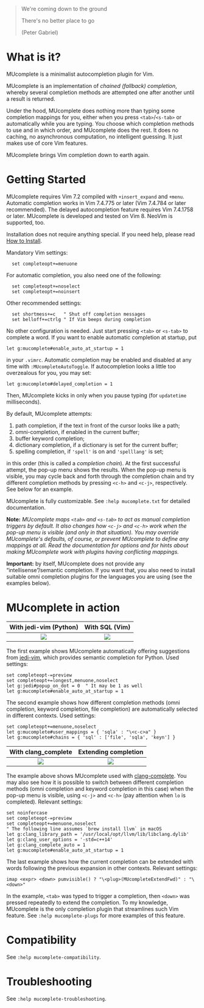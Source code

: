 >We're coming down to the ground
>
>There's no better place to go
>
>(Peter Gabriel)

# What is it?

MUcomplete is a minimalist autocompletion plugin for Vim.

MUcomplete is an implementation of *chained (fallback) completion*, whereby
several completion methods are attempted one after another until a result is
returned.

Under the hood, MUcomplete does nothing more than typing some completion
mappings for you, either when you press `<tab>`/`<s-tab>` or automatically
while you are typing. You choose which completion methods to use and in which
order, and MUcomplete does the rest. It does no caching, no asynchronous
computation, no intelligent guessing. It just makes use of core Vim features.

MUcomplete brings Vim completion down to earth again.


# Getting Started

MUcomplete requires Vim 7.2 compiled with `+insert_expand` and `+menu`.
Automatic completion works in Vim 7.4.775 or later (Vim 7.4.784 or later
recommended). The delayed autocompletion feature requires Vim 7.4.1758 or later.
MUcomplete is developed and tested on Vim 8. NeoVim is supported, too.

Installation does not require anything special. If you need help, please read
[How to Install](https://github.com/lifepillar/vim-mucomplete/wiki/How-to-Install).

Mandatory Vim settings:

```vim
  set completeopt+=menuone
```

For automatic completion, you also need one of the following:

```vim
  set completeopt+=noselect
  set completeopt+=noinsert
```

Other recommended settings:

```vim
  set shortmess+=c   " Shut off completion messages
  set belloff+=ctrlg " If Vim beeps during completion
```

No other configuration is needed. Just start pressing `<tab>` or `<s-tab>` to
complete a word. If you want to enable automatic completion at startup, put

```vim
let g:mucomplete#enable_auto_at_startup = 1
```

in your `.vimrc`. Automatic completion may be enabled and disabled at any time
with `:MUcompleteAutoToggle`. If autocompletion looks a little too overzealous
for you, you may set:

```vim
let g:mucomplete#delayed_completion = 1
```

Then, MUcomplete kicks in only when you pause typing (for `updatetime`
milliseconds).

By default, MUcomplete attempts:

1. path completion, if the text in front of the cursor looks like a path;
2. omni-completion, if enabled in the current buffer;
3. buffer keyword completion;
4. dictionary completion, if a dictionary is set for the current buffer;
5. spelling completion, if `'spell'` is on and `'spelllang'` is set;

in this order (this is called a *completion chain*). At the first successful
attempt, the pop-up menu shows the results. When the pop-up menu is visible,
you may cycle back and forth through the completion chain and try different
completion methods by pressing `<c-h>` and `<c-j>`, respectively. See below
for an example.

MUcomplete is fully customizable. See `:help mucomplete.txt` for detailed
documentation.

**Note:** *MUcomplete maps `<tab>` and `<s-tab>` to act as manual completion
triggers by default. It also changes how `<c-j>` and `<c-h>` work when the
pop-up menu is visible (and only in that situation). You may override
MUcomplete's defaults, of course, or prevent MUcomplete to define any mappings
at all. Read the documentation for options and for hints about making MUcomplete
work with plugins having conflicting mappings.*

**Important:** by itself, MUcomplete does not provide any
“intellisense”/semantic completion. If you want that, you also need to install
suitable omni completion plugins for the languages you are using (see the
examples below).


# MUcomplete in action

With jedi-vim (Python)     |  With SQL (Vim)
:-------------------------:|:-------------------------:
![](https://raw.github.com/lifepillar/Resources/master/mucomplete/jedi.gif) | ![](https://raw.github.com/lifepillar/Resources/master/mucomplete/sql.gif)

The first example shows MUcomplete automatically offering suggestions from
[jedi-vim](https://github.com/davidhalter/jedi-vim), which provides semantic
completion for Python. Used settings:

```vim
set completeopt-=preview
set completeopt+=longest,menuone,noselect
let g:jedi#popup_on_dot = 0  " It may be 1 as well
let g:mucomplete#enable_auto_at_startup = 1
```

The second example shows how different completion methods (omni completion,
keyword completion, file completion) are automatically selected in different
contexts. Used settings:

```vim
set completeopt+=menuone,noselect
let g:mucomplete#user_mappings = { 'sqla' : "\<c-c>a" }
let g:mucomplete#chains = { 'sql' : ['file', 'sqla', 'keyn'] }
```

With clang_complete        |  Extending completion
:-------------------------:|:-------------------------:
![](https://raw.github.com/lifepillar/Resources/master/mucomplete/clang.gif) | ![](https://raw.github.com/lifepillar/Resources/master/mucomplete/ctrlx-ctrln.gif)

The example above shows MUcomplete used with
[clang-complete](https://github.com/Rip-Rip/clang_complete). You may also see
how it is possible to switch between different completion methods (omni
completion and keyword completion in this case) when the pop-up menu is visible,
using `<c-j>` and `<c-h>` (pay attention when `lo` is completed). Relevant
settings:

```vim
set noinfercase
set completeopt-=preview
set completeopt+=menuone,noselect
" The following line assumes `brew install llvm` in macOS
let g:clang_library_path = '/usr/local/opt/llvm/lib/libclang.dylib'
let g:clang_user_options = '-std=c++14'
let g:clang_complete_auto = 1
let g:mucomplete#enable_auto_at_startup = 1
```

The last example shows how the current completion can be extended with words
following the previous expansion in other contexts. Relevant settings:

```vim
imap <expr> <down> pumvisible() ? "\<plug>(MUcompleteExtendFwd)" : "\<down>"
```

In the example, `<tab>` was typed to trigger a completion, then `<down>` was
pressed repeatedly to extend the completion. To my knowledge, MUcomplete is the
only completion plugin that streamlines such Vim feature. See `:help
mucomplete-plugs` for more examples of this feature.



# Compatibility

See `:help mucomplete-compatibility`.


# Troubleshooting

See `:help mucomplete-troubleshooting`.
